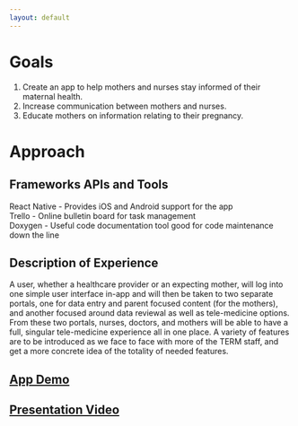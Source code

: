 ```yaml
---
layout: default
---
```



# Goals
1. Create an app to help mothers and nurses stay informed of their maternal health.
2. Increase communication between mothers and nurses.
3. Educate mothers on information relating to their pregnancy.

# Approach

## Frameworks APIs and Tools

  React Native - Provides iOS and Android support for the app<br />
  Trello - Online bulletin board for task management<br />
  Doxygen - Useful code documentation tool good for code maintenance down the line<br />

## Description of Experience

  A user, whether a healthcare provider or an expecting mother, will log into one simple user interface 
  in-app and will then be taken to two separate portals, one for data entry and parent 
  focused content (for the mothers), and another focused around data reviewal as well as 
  tele-medicine options. From these two portals, nurses, doctors, and mothers will be able to have 
  a full, singular tele-medicine experience all in one place. A variety of features are to be introduced 
  as we face to face with more of the TERM staff, and get a more concrete idea of the totality of
  needed features.


## [App Demo](https://www.youtube.com/watch?v=bJg-wmhseKc) ##

## [Presentation Video](https://www.youtube.com/watch?v=LC7dkhNgm4s) ##

